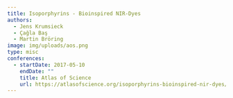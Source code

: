 ```yaml
---
title: Isoporphyrins - Bioinspired NIR-Dyes
authors:
  - Jens Krumsieck
  - Çağla Baş
  - Martin Bröring
image: img/uploads/aos.png
type: misc
conferences:
  - startDate: 2017-05-10
    endDate: ""
    title: Atlas of Science
    url: https://atlasofscience.org/isoporphyrins-bioinspired-nir-dyes/
---
```

